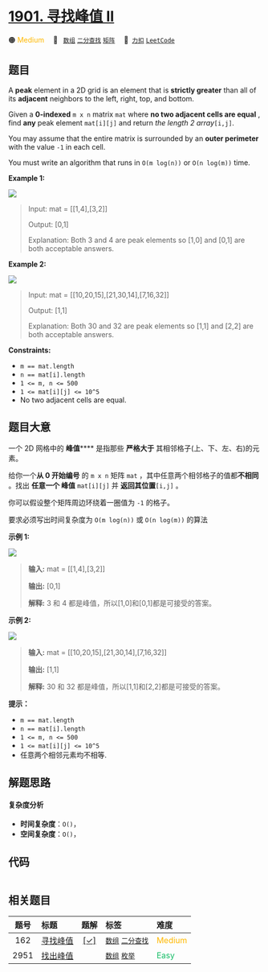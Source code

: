 # [1901. 寻找峰值 II](https://2xiao.github.io/leetcode-js/problem/1901.html)

🟠 <font color=#ffb800>Medium</font>&emsp; 🔖&ensp; [`数组`](/tag/array.md) [`二分查找`](/tag/binary-search.md) [`矩阵`](/tag/matrix.md)&emsp; 🔗&ensp;[`力扣`](https://leetcode.cn/problems/find-a-peak-element-ii) [`LeetCode`](https://leetcode.com/problems/find-a-peak-element-ii)

## 题目

A **peak** element in a 2D grid is an element that is **strictly greater**
than all of its **adjacent** neighbors to the left, right, top, and bottom.

Given a **0-indexed** `m x n` matrix `mat` where **no two adjacent cells are
equal** , find **any** peak element `mat[i][j]` and return _the length 2
array_`[i,j]`.

You may assume that the entire matrix is surrounded by an **outer perimeter**
with the value `-1` in each cell.

You must write an algorithm that runs in `O(m log(n))` or `O(n log(m))` time.



**Example 1:**

![](https://assets.leetcode.com/uploads/2021/06/08/1.png)

> Input: mat = [[1,4],[3,2]]
> 
> Output: [0,1]
> 
> Explanation:  Both 3 and 4 are peak elements so [1,0] and [0,1] are both acceptable answers.

**Example 2:**

**![](https://assets.leetcode.com/uploads/2021/06/07/3.png)**

> Input: mat = [[10,20,15],[21,30,14],[7,16,32]]
> 
> Output: [1,1]
> 
> Explanation:  Both 30 and 32 are peak elements so [1,1] and [2,2] are both acceptable answers.

**Constraints:**

  * `m == mat.length`
  * `n == mat[i].length`
  * `1 <= m, n <= 500`
  * `1 <= mat[i][j] <= 10^5`
  * No two adjacent cells are equal.


## 题目大意

一个 2D 网格中的 **峰值****** 是指那些 **严格大于** 其相邻格子(上、下、左、右)的元素。

给你一个**从 0 开始编号** 的 `m x n` 矩阵 `mat` ，其中任意两个相邻格子的值都**不相同** 。找出 **任意一个 峰值**
`mat[i][j]` 并 **返回其位置**`[i,j]` 。

你可以假设整个矩阵周边环绕着一圈值为 `-1` 的格子。

要求必须写出时间复杂度为 `O(m log(n))` 或 `O(n log(m))` 的算法





**示例 1:**

![](https://assets.leetcode.com/uploads/2021/06/08/1.png)

> 
> 
> 
> 
> 
> **输入:** mat = [[1,4],[3,2]]
> 
> **输出:** [0,1]
> 
> **解释:**  3 和 4 都是峰值，所以[1,0]和[0,1]都是可接受的答案。
> 
> 

**示例 2:**

**![](https://assets.leetcode.com/uploads/2021/06/07/3.png)**

> 
> 
> 
> 
> 
> **输入:** mat = [[10,20,15],[21,30,14],[7,16,32]]
> 
> **输出:** [1,1]
> 
> **解释:**  30 和 32 都是峰值，所以[1,1]和[2,2]都是可接受的答案。
> 
> 



**提示：**

  * `m == mat.length`
  * `n == mat[i].length`
  * `1 <= m, n <= 500`
  * `1 <= mat[i][j] <= 10^5`
  * 任意两个相邻元素均不相等.


## 解题思路

#### 复杂度分析

- **时间复杂度**：`O()`，
- **空间复杂度**：`O()`，

## 代码

```javascript

```

## 相关题目

<!-- prettier-ignore -->
| 题号 | 标题 | 题解 | 标签 | 难度 |
| :------: | :------ | :------: | :------ | :------ |
| 162 | [寻找峰值](https://leetcode.com/problems/find-peak-element) | [[✓]](/problem/0162.md) |  [`数组`](/tag/array.md) [`二分查找`](/tag/binary-search.md) | <font color=#ffb800>Medium</font> |
| 2951 | [找出峰值](https://leetcode.com/problems/find-the-peaks) |  |  [`数组`](/tag/array.md) [`枚举`](/tag/enumeration.md) | <font color=#15bd66>Easy</font> |